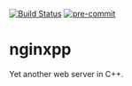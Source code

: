 [![Build Status](https://app.travis-ci.com/yyang-even/nginxpp.svg?branch=master)](https://app.travis-ci.com/yyang-even/nginxpp) [![pre-commit](https://img.shields.io/badge/pre--commit-enabled-brightgreen?logo=pre-commit&logoColor=white)](https://github.com/pre-commit/pre-commit)

# nginxpp
Yet another web server in C++.
